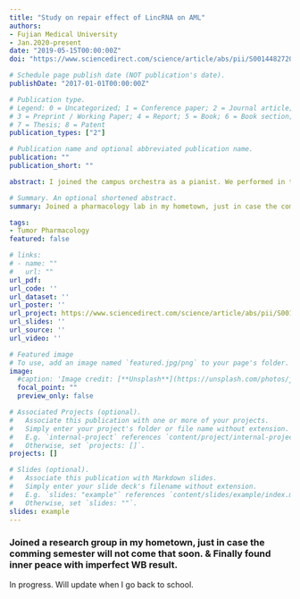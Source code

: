```yaml
---
title: "Study on repair effect of LincRNA on AML"
authors:
- Fujian Medical University
- Jan.2020-present
date: "2019-05-15T00:00:00Z"
doi: "https://www.sciencedirect.com/science/article/abs/pii/S0014482720302007"

# Schedule page publish date (NOT publication's date).
publishDate: "2017-01-01T00:00:00Z"

# Publication type.
# Legend: 0 = Uncategorized; 1 = Conference paper; 2 = Journal article;
# 3 = Preprint / Working Paper; 4 = Report; 5 = Book; 6 = Book section;
# 7 = Thesis; 8 = Patent
publication_types: ["2"]

# Publication name and optional abbreviated publication name.
publication: ""
publication_short: ""

abstract: I joined the campus orchestra as a pianist. We performed in the National Art Exhibition annually, also in ceremonies and private parties.

# Summary. An optional shortened abstract.
summary: Joined a pharmacology lab in my hometown, just in case the comming semester will not come that soon. Finally found inner peace with imperfect WB result.

tags:
- Tumor Pharmacology
featured: false

# links:
# - name: ""
#   url: ""
url_pdf: 
url_code: ''
url_dataset: ''
url_poster: ''
url_project: https://www.sciencedirect.com/science/article/abs/pii/S0014482720302007
url_slides: ''
url_source: ''
url_video: ''

# Featured image
# To use, add an image named `featured.jpg/png` to your page's folder. 
image:
  #caption: 'Image credit: [**Unsplash**](https://unsplash.com/photos/jdD8gXaTZsc)'
  focal_point: ""
  preview_only: false

# Associated Projects (optional).
#   Associate this publication with one or more of your projects.
#   Simply enter your project's folder or file name without extension.
#   E.g. `internal-project` references `content/project/internal-project/index.md`.
#   Otherwise, set `projects: []`.
projects: []

# Slides (optional).
#   Associate this publication with Markdown slides.
#   Simply enter your slide deck's filename without extension.
#   E.g. `slides: "example"` references `content/slides/example/index.md`.
#   Otherwise, set `slides: ""`.
slides: example
---
```

### Joined a research group in my hometown, just in case the comming semester will not come that soon. & Finally found inner peace with imperfect WB result.

In progress. Will update when I go back to school.

